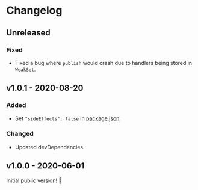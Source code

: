 # Changelog

## Unreleased

### Fixed

- Fixed a bug where `publish` would crash due to handlers being stored in `WeakSet`.

## v1.0.1 - 2020-08-20

### Added

- Set `"sideEffects": false` in [package.json](./package.json).

### Changed

- Updated devDependencies.

## v1.0.0 - 2020-06-01

Initial public version! :tada:
